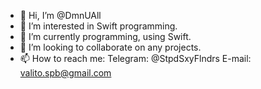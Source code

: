 - 👋 Hi, I’m @DmnUAll
- 👀 I’m interested in Swift programming.
- 🌱 I’m currently programming, using Swift.
- 💞️ I’m looking to collaborate on any projects.
- 📫 How to reach me:
  Telegram: @StpdSxyFlndrs
  E-mail: valito.spb@gmail.com 

<!---
DmnUAll/DmnUAll is a ✨ special ✨ repository because its `README.md` (this file) appears on your GitHub profile.
You can click the Preview link to take a look at your changes.
--->
